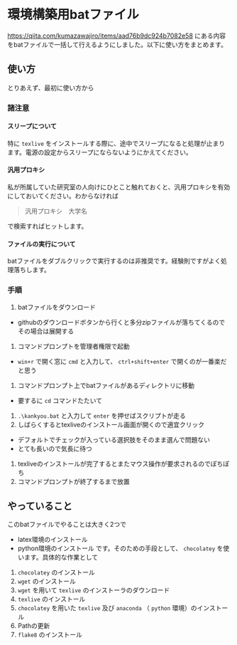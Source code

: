 # 環境構築用batファイル

https://qiita.com/kumazawajiro/items/aad76b9dc924b7082e58 にある内容をbatファイルで一括して行えるようにしました。以下に使い方をまとめます。

## 使い方

とりあえず、最初に使い方から

### 諸注意

#### スリープについて
特に `texlive` をインストールする際に、途中でスリープになると処理が止まります。電源の設定からスリープにならないようにかえてください。

#### 汎用プロキシ
私が所属していた研究室の人向けにひとこと触れておくと、汎用プロキシを有効にしておいてください。わからなければ

> 汎用プロキシ　大学名

で検索すればヒットします。

#### ファイルの実行について

batファイルをダブルクリックで実行するのは非推奨です。経験則ですがよく処理落ちします。

### 手順
 1. batファイルをダウンロード
   * githubのダウンロードボタンから行くと多分zipファイルが落ちてくるのでその場合は展開する
 1. コマンドプロンプトを管理者権限で起動
   * `win+r` で開く窓に `cmd` と入力して、 `ctrl+shift+enter` で開くのが一番楽だと思う
 1. コマンドプロンプト上でbatファイルがあるディレクトリに移動
   * 要するに `cd` コマンドたたいて
 1. `.\kankyou.bat` と入力して `enter` を押せばスクリプトが走る
 1. しばらくするとtexliveのインストール画面が開くので適宜クリック
   * デフォルトでチェックが入っている選択肢をそのまま選んで問題ない
   * とても長いので気長に待つ
 1. texliveのインストールが完了するとまたマウス操作が要求されるのでぽちぽち
 1. コマンドプロンプトが終了するまで放置

## やっていること
このbatファイルでやることは大きく2つで
 * latex環境のインストール
 * python環境のインストール
です。そのための手段として、 `chocolatey` を使います。具体的な作業として
 1. `chocolatey` のインストール
 1. `wget` のインストール
 1. `wget` を用いて `texlive` のインストーラのダウンロード
 1. `texlive` のインストール
 1. `chocolatey` を用いた `texlive` 及び `anaconda` （ `python` 環境）のインストール
 1. Pathの更新
 1. `flake8` のインストール
